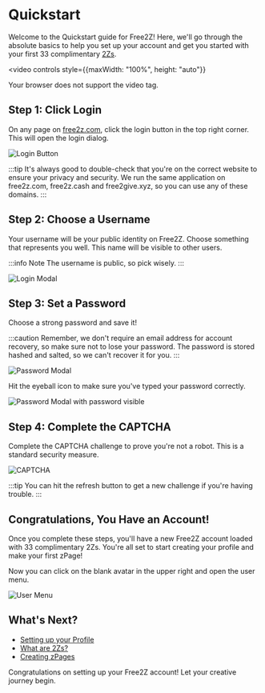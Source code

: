 # Quickstart

Welcome to the Quickstart guide for Free2Z! Here, we'll go through the absolute basics to help you set up your account and get you started with your first 33 complimentary [2Zs](./tuzis).

<video controls
    style={{maxWidth: "100%", height: "auto"}}
>
  <source src="https://free2z.com/uploadz/public/free2z/quickstart.mp4" type="video/mp4" />
  Your browser does not support the video tag.
</video>

## Step 1: Click Login

On any page on [free2z.com](https://free2z.com), click the login button in the top right corner.
This will open the login dialog.

![Login Button](https://free2z.com/uploadz/public/free2z/login-button.png)

:::tip
It's always good to double-check that you're on the correct website to ensure your privacy and security.
We run the same application on free2z.com, free2z.cash and free2give.xyz, so you can use any of these domains.
:::

## Step 2: Choose a Username

Your username will be your public identity on Free2Z. Choose something that represents you well. This name will be visible to other users.

:::info Note
The username is public, so pick wisely.
:::

![Login Modal](https://free2z.com/uploadz/public/free2z/login-modal.png)

## Step 3: Set a Password

Choose a strong password and save it!

:::caution
Remember, we don't require an email address for account recovery, so make sure not to lose your password.
The password is stored hashed and salted, so we can't recover it for you.
:::

![Password Modal](https://free2z.com/uploadz/public/free2z/password1.png)

Hit the eyeball icon to make sure you've typed your password correctly.

![Password Modal with password visible](https://free2z.com/uploadz/public/free2z/password2.png)

## Step 4: Complete the CAPTCHA

Complete the CAPTCHA challenge to prove you're not a robot. This is a standard security measure.

![CAPTCHA](https://free2z.com/uploadz/public/free2z/captcha.png)

:::tip
You can hit the refresh button to get a new challenge if you're having trouble.
:::

## Congratulations, You Have an Account!

Once you complete these steps, you'll have a new Free2Z account loaded with 33 complimentary 2Zs. You're all set to start creating your profile and make your first zPage!

Now you can click on the blank avatar in the upper right and open the user menu.

![User Menu](https://free2z.com/uploadz/public/free2z/user-menu.png)

## What's Next?

- [Setting up your Profile](./profile)
- [What are 2Zs?](./tuzis)
- [Creating zPages](./zpages)

Congratulations on setting up your Free2Z account! Let your creative journey begin.

